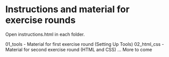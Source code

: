 # Instructions and material for exercise rounds

Open instructions.html in each folder.

01_tools - Material for first exercise round (Setting Up Tools)
02_html_css - Material for second exercise round (HTML and CSS)
...
More to come
